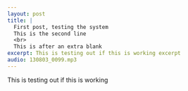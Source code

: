 ```yaml
---
layout: post
title: |
  First post, testing the system
  This is the second line
  <br>
  This is after an extra blank
excerpt: This is testing out if this is working excerpt
audio: 130803_0099.mp3
---
```


This is testing out if this is working
